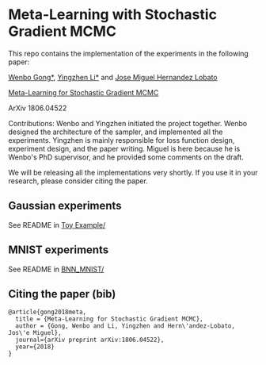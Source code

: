 # Meta-Learning with Stochastic Gradient MCMC

This repo contains the implementation of the experiments in the following paper:

[Wenbo Gong*](http://mlg.eng.cam.ac.uk/?portfolio=wenbo-gong),
[Yingzhen Li*](http://yingzhenli.net) and
[Jose Miguel Hernandez Lobato](https://jmhl.org)

[Meta-Learning for Stochastic Gradient MCMC](https://arxiv.org/abs/1806.04522)

ArXiv 1806.04522

Contributions: Wenbo and Yingzhen initiated the project together. 
Wenbo designed the architecture of the sampler, and implemented all the experiments.
Yingzhen is mainly responsible for loss function design, experiment design, and the paper writing.
Miguel is here because he is Wenbo's PhD supervisor, and he provided some comments on the draft.

We will be releasing all the implementations very shortly. 
If you use it in your research, please consider citing the paper.

## Gaussian experiments

See README in [Toy Example/](Toy%20Example/)

## MNIST experiments

See README in [BNN_MNIST/](BNN_MNIST/)

## Citing the paper (bib)
```
@article{gong2018meta,
  title = {Meta-Learning for Stochastic Gradient MCMC},
  author = {Gong, Wenbo and Li, Yingzhen and Hern\'andez-Lobato, Jos\'e Miguel},
  journal={arXiv preprint arXiv:1806.04522},
  year={2018}
}
```
